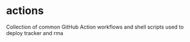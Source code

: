# actions

Collection of common GitHub Action workflows and shell scripts used to deploy tracker and rma